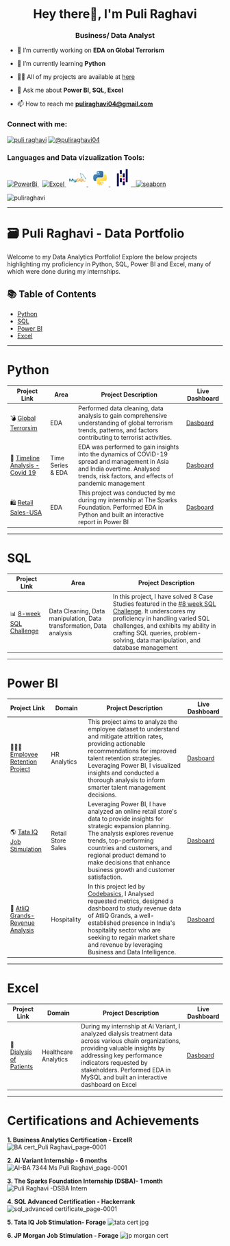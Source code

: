<h1 align="center">Hey there👋, I'm Puli Raghavi</h1>
<h3 align="center">Business/ Data Analyst</h3>

- 🔭 I’m currently working on **EDA on Global Terrorism**

- 🌱 I’m currently learning **Python**

- 👨‍💻 All of my projects are available at [here](https://github.com/puliraghavi?tab=repositories)

- 💬 Ask me about **Power BI, SQL, Excel**

- 📫 How to reach me **puliraghavi04@gmail.com**

<h3 align="left">Connect with me:</h3>
<p align="left">
<a href="https://linkedin.com/in/puli raghavi" target="blank"><img align="center" src="https://raw.githubusercontent.com/rahuldkjain/github-profile-readme-generator/master/src/images/icons/Social/linked-in-alt.svg" alt="puli raghavi" height="30" width="40" /></a>
<a href="https://www.hackerrank.com/@puliraghavi04" target="blank"><img align="center" src="https://raw.githubusercontent.com/rahuldkjain/github-profile-readme-generator/master/src/images/icons/Social/hackerrank.svg" alt="@puliraghavi04" height="30" width="40" /></a>
</p>

<h3 align="left">Languages and Data vizualization Tools:</h3>
<p align="left"> <a href="https://powerbi.microsoft.com/en-au/" target="_blank" rel="noreferrer"> <img src="https://logos-world.net/wp-content/uploads/2022/02/Microsoft-Power-BI-Symbol.png" alt="PowerBi" width="40" height="40"/> </a> &nbsp;
  <a href="https://www.microsoft.com/en-in/microsoft-365/excel" target="_blank" rel="noreferrer"> <img src="https://cdn1.iconfinder.com/data/icons/famous-brand-apps/100/_-04-512.png" alt="Excel" width="40" height="40"/> </a> &nbsp;
</a> <a href="https://www.mysql.com/" target="_blank" rel="noreferrer"> <img src="https://raw.githubusercontent.com/devicons/devicon/master/icons/mysql/mysql-original-wordmark.svg" alt="mysql" width="40" height="40"/> </a> &nbsp;
</a> <a href="https://www.python.org" target="_blank" rel="noreferrer"> <img src="https://raw.githubusercontent.com/devicons/devicon/master/icons/python/python-original.svg" alt="python" width="40" height="40"/> </a> &nbsp;
<a href="https://pandas.pydata.org/" target="_blank" rel="noreferrer"> <img src="https://raw.githubusercontent.com/devicons/devicon/2ae2a900d2f041da66e950e4d48052658d850630/icons/pandas/pandas-original.svg" alt="pandas" width="40" height="40"/> &nbsp;
 <a href="https://seaborn.pydata.org/" target="_blank" rel="noreferrer"> <img src="https://seaborn.pydata.org/_images/logo-mark-lightbg.svg" alt="seaborn" width="40" height="40"/> </a> </p>

<p><img align="center" src="https://github-readme-stats.vercel.app/api/top-langs?username=puliraghavi&show_icons=true&locale=en&layout=compact" alt="puliraghavi" /></p>

***
# 🗃️ Puli Raghavi - Data Portfolio

Welcome to my Data Analytics Portfolio! Explore the below projects highlighting my proficiency in Python, SQL, Power BI and Excel, many of which were done during my internships.

## 📚 Table of Contents
- [Python](#python)
- [SQL](#sql)
- [Power BI](#power-bi)
- [Excel](#excel)

***
# Python
| Project Link | Area | Project Description | Live Dashboard |    
|---|---|---|---|
| 💣 [Global Terrorsim](https://github.com/puliraghavi/The-Sparks-Foundation--Tasks/blob/main/Task%204%20-Global%20Terrorism/Global%20Terrorism-EDA.ipynb) | EDA | Performed data cleaning, data analysis to gain comprehensive understanding of global terrorism trends, patterns, and factors contributing to terrorist activities. | [Dasboard](https://mavenanalytics.io/project/14255) |
| 🦠 [Timeline Analysis -Covid 19](https://github.com/puliraghavi/The-Sparks-Foundation--Tasks/blob/main/Task%208%20-%20Timeline%20analysis%20-%20covid/Timeline%20series%20-%20Covid%2019%20(TSF).ipynb) | Time Series & EDA | EDA was performed to gain insights into the dynamics of COVID-19 spread and management in Asia and India overtime. Analysed trends, risk factors, and effects of pandemic management | [Dasboard](https://mavenanalytics.io/project/14256) | 
| 🛍️ [Retail Sales-USA](https://github.com/puliraghavi/The-Sparks-Foundation--Tasks/blob/main/Task%203%20-%20Retail%20Sales%20EDA/sample%20super%20store.ipynb) | EDA | This project was conducted by me during my internship at The Sparks Foundation. Performed EDA in Python and built an interactive report in Power BI | [Dasboard](https://mavenanalytics.io/project/14277) | 

***
# SQL
| Project Link | Area | Project Description | 
|---|---|---|
| 📊 [8-week SQL Challenge](https://github.com/puliraghavi/8-week-SQL-Challenge/tree/main) | Data Cleaning, Data manipulation, Data transformation, Data analysis| In this project, I have solved 8 Case Studies featured in the [#8 week SQL Challenge](https://8weeksqlchallenge.com/). It underscores my proficiency in handling varied SQL challenges, and exhibits my ability in crafting SQL queries, problem-solving, data manipulation, and database management |

***
# Power BI
| Project Link | Domain | Project Description | Live Dashboard |
|---|---|---|---|
| 👩🏻‍💻 [Employee Retention Project](https://github.com/puliraghavi/HR-Analytics-Project) | HR Analytics | This project aims to analyze the employee dataset to understand and mitigate attrition rates, providing actionable recommendations for improved talent retention strategies. Leveraging Power BI, I visualized insights and conducted a thorough analysis to inform smarter talent management decisions.|[Dasboard](https://mavenanalytics.io/project/14254)|
| 🌎 [Tata IQ Job Stimulation](https://github.com/puliraghavi/Tata-Sales-analysis-Forage-) | Retail Store Sales | Leveraging Power BI, I have analyzed an online retail store's data to provide insights for strategic expansion planning. The analysis explores revenue trends, top-performing countries and customers, and regional product demand to make decisions that enhance business growth and customer satisfaction.|[Dasboard](https://mavenanalytics.io/project/14261)|
| 🏨 [AtliQ Grands- Revenue Analysis](https://github.com/puliraghavi/Hospitality-domain-project) | Hospitality | In this project led by [Codebasics](https://codebasics.io/challenge/codebasics-resume-project-challenge), I Analysed requested metrics, designed a dashboard to study revenue data of AtliQ Grands, a well-established presence in India's hospitality sector who are seeking to regain market share and revenue by leveraging Business and Data Intelligence.|[Dasboard](https://mavenanalytics.io/project/14282)|

***
# Excel
| Project Link | Domain | Project Description | Live Dashboard |
|---|---|---|---|
| 🏥 [Dialysis of Patients](https://github.com/puliraghavi/Healthcare-Analytics-Project) | Healthcare Analytics | During my internship at Ai Variant, I analyzed dialysis treatment data across various chain organizations, providing valuable insights by addressing key performance indicators requested by stakeholders. Performed EDA in MySQL and built an interactive dashboard on Excel|[Dasboard](https://mavenanalytics.io/project/14264)|

***
# Certifications and Achievements

**1. Business Analytics Certification - ExcelR** 
![BA cert_Puli Raghavi_page-0001](https://github.com/puliraghavi/puliraghavi/assets/119037510/eb8ead24-ab5a-42ef-9b3e-e85c1d9e45a8)

**2. Ai Variant Internship - 6 months**
![AI-BA 7344 Ms Puli Raghavi_page-0001](https://github.com/puliraghavi/puliraghavi/assets/119037510/4c2f1520-295d-431f-b598-4854125dde24)

**3. The Sparks Foundation Internship (DSBA)- 1 month**
![Puli Raghavi -DSBA Intern](https://github.com/puliraghavi/puliraghavi/assets/119037510/05221a66-408b-400b-abf9-d1995d78fccb)

**4. SQL Advanced Certification - Hackerrank**
![sql_advanced certificate_page-0001](https://github.com/puliraghavi/puliraghavi/assets/119037510/8243273f-b149-4743-8585-8cc41a472f65)

**5. Tata IQ Job Stimulation- Forage**
![tata cert jpg](https://github.com/puliraghavi/puliraghavi/assets/119037510/455e9547-e446-4ab8-bb2c-8a291464c24b)

**6. JP Morgan Job Stimulation - Forage**
![jp morgan cert](https://github.com/puliraghavi/puliraghavi/assets/119037510/79f2397b-cc0c-465d-b1c6-e5772a6a8877)




















